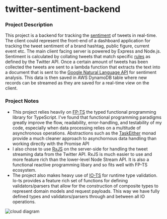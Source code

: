 # twitter-sentiment-backend


### Project Description
This project is a backend for tracking the [sentiment](https://en.wikipedia.org/wiki/Sentiment_analysis) of tweets in real-time. The client could represent the front-end of a dashboard application for tracking the tweet sentiment of a brand hashtag, public figure, current event etc. The main client facing server is powered by Express and Node.js. Sentiment is calculated by collating tweets that match specific [rules](https://developer.twitter.com/en/docs/twitter-api/tweets/filtered-stream/api-reference/post-tweets-search-stream-rules#Validate) as defined by the Twitter API. Once a certain amount of tweets has been collected the tweets are sent to a lambda function that extracts the text into a document that is sent to the [Google Natural Language API](https://cloud.google.com/natural-language) for sentiment analysis. This data is then saved in AWS DynamoDB table where new records can be streamed as they are saved for a real-time view on the client.

### Project Notes
- This project relies heavily on [FP-TS](https://gcanti.github.io/fp-ts/) the typed functional programming library for TypeScript. I've found that functional programming paradigms greatly improve the flow, readability, error-handling, and testability of my code, especially when data processing relies on a multitude of asynchronous operations. Abstractions such as the [TaskEither](https://gcanti.github.io/fp-ts/modules/TaskEither.ts.html) monad provide a much cleaner approach to asynchornous data handling than working directly with the Promise API
- I also chose to use [RxJS](https://rxjs.dev/) on the server-side for handling the tweet streaming data from the Twitter API. RxJS is much easier to use and more feature rich than the lower-level Node Stream API. It is also a functional reactive programming libary and so fits well with FP-TS ecosystem.
- The project also makes heavy use of [IO-TS](https://gcanti.github.io/io-ts/) for runtime type validation. Io-ts provides a feature rich set of functions for defining validators/parsers that allow for the construction of composite types to represent domain models and request payloads. This way we have fully defined types and validators/parsers through and between all IO operations.



![cloud diagram](https://lucid.app/publicSegments/view/6bbd4cbe-c961-4c76-8141-28bc0dc73da5/image.png)
